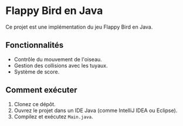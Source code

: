# Flappy Bird en Java

Ce projet est une implémentation du jeu Flappy Bird en Java.

## Fonctionnalités
- Contrôle du mouvement de l'oiseau.
- Gestion des collisions avec les tuyaux.
- Système de score.

## Comment exécuter
1. Clonez ce dépôt.
2. Ouvrez le projet dans un IDE Java (comme IntelliJ IDEA ou Eclipse).
3. Compilez et exécutez `Main.java`.